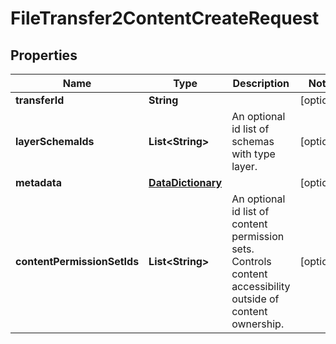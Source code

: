 
# FileTransfer2ContentCreateRequest

## Properties
Name | Type | Description | Notes
------------ | ------------- | ------------- | -------------
**transferId** | **String** |  |  [optional]
**layerSchemaIds** | **List&lt;String&gt;** | An optional id list of schemas with type layer. |  [optional]
**metadata** | [**DataDictionary**](DataDictionary.md) |  |  [optional]
**contentPermissionSetIds** | **List&lt;String&gt;** | An optional id list of content permission sets. Controls content accessibility outside of content ownership. |  [optional]



